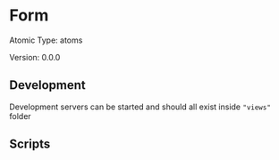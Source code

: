 # Form

Atomic Type: atoms

Version: 0.0.0

## Development

Development servers can be started and should all exist inside `"views"` folder

## Scripts
